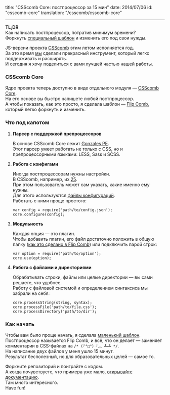 title: "CSScomb Core: постпроцессор за 15 мин"
date: 2014/07/06
id: "csscomb-core"
translation: "/csscomb/csscomb-core"

---

<p class="note">
<strong>TL;DR</strong><br/>
Как написать постпроцессор, потратив минимум времени?<br/>
Форкнуть <a href="https://github.com/csscomb/core-template" title="Flip Comb">
специальный шаблон</a> и изменить его под свои нужды.
</p>

JS-версии проекта [CSScomb](https://github.com/csscomb/csscomb.js) этим летом
исполняется год.  
За это время [мы](https://github.com/csscomb/csscomb.js/graphs/contributors)
сделали прекрасный инструмент, который легко поддерживать и
расширять.  
И сегодня я хочу поделиться с вами лучшей частью нашей работы.

### CSScomb Core

Ядро проекта теперь доступно в виде отдельного модуля —
[CSScomb Core](https://github.com/csscomb/core).  
На его основе вы быстро напишете любой постпроцессор.  
А чтобы показать, как это просто, я сделала шаблон —
[Flip Comb](https://github.com/csscomb/core-template), который легко форкнуть и
изменить.

### Что под капотом

<ol>
<li>
<p><b>Парсер с поддержкой препроцессоров</b></p>
<p>
В основе CSScomb Core лежит
<a href="https://github.com/tonyganch/gonzales-pe" title="Gonzales PE">
Gonzales PE</a>.<br/>
Этот парсер умеет работать не только с CSS, но и препроцессорными языками:
LESS, Sass и SCSS.<br/>
</p></li>

<li>
<p><b>Работа с конфигами</b></p>
<p>
Иногда постпроцессорам нужны настройки.<br/>
В CSScomb, например, их <a
href="https://github.com/csscomb/csscomb.js/tree/dev/lib/options">25</a>.<br/>
При этом пользователь может сам указать, какие именно ему нужны.<br/>
Для этого используются <a
href="https://github.com/csscomb/csscomb.js/blob/dev/config/csscomb.json"
title="csscomb.json">файлы конфигураций</a>.<br/>
Работать с ними проще простого:
<pre><code>var config = require('path/to/config.json');
core.configure(config);</code></pre>
</p></li>

<li>
<p><b>Модульность</b></p>
<p>
Каждая опция — это плагин.<br/>
Чтобы добавить плагин, его файл достаточно положить в общую папку
(<a href = "https://github.com/csscomb/core-template/blob/master/lib/flip-comb.js#L9">как это сделано в Flip Comb</a>)
или подключить парой строк:
<pre><code>var option = require('path/to/option');
core.use(option);</code></pre>
</p>
</li>

<li>
<p><b>Работа с файлами и директориями</b></p>
<p>
Обрабатывать строки, файлы или целые директории — вы сами решаете, что
удобнее.<br/>
Работу с файловой системой и определением синтаксиса мы забрали на себя:
<pre><code>core.processString(string, syntax);
core.processFile('path/to/file.css');
core.processDirectory('path/to/dir');</code></pre>
</p></li></ol>

### Как начать

Чтобы вам было проще начать, я сделала
[маленький шаблон](https://github.com/csscomb/core-template).  
Постпроцессор называется Flip Comb, и всё, что он делает — заменяет комментарии
в CSS-файлах на <code>/* (╯°□°）╯︵ ┻━┻ */</code>.  
На написание двух файлов у меня ушло 15 минут.  
Результат бесполезный, но для образовательных целей — самое то.

Форкните репозиторий и поиграйте с кодом.  
А когда почувствуете, что примера уже мало,
[открывайте документацию](https://github.com/csscomb/core).  
Там много интересного.  
Have fun!

